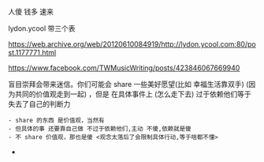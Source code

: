 
人傻 钱多 速来

lydon.ycool 带三个表

https://web.archive.org/web/20120610084919/http://lydon.ycool.com:80/post.1177771.html

https://www.facebook.com/TWMusicWriting/posts/423846067669940

盲目崇拜会带来迷信。你们可能会 share 一些美好愿望(比如 幸福生活靠双手) (因为共同的价值观走到一起) ，但是 在具体事件上 (怎么走下去) 过于依赖他们等于失去了自己的判断力

```
- share 的东西 是价值观，当然有
- 但具体的事 还要靠自己做 不过于依赖他们,主动 不傻,依赖就是傻
- 不 share 价值观，那也是傻 <观念太落后了会限制具体行动,等于啥都不懂>
```

-
